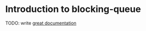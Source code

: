 # Introduction to blocking-queue

TODO: write [great documentation](http://jacobian.org/writing/what-to-write/)
